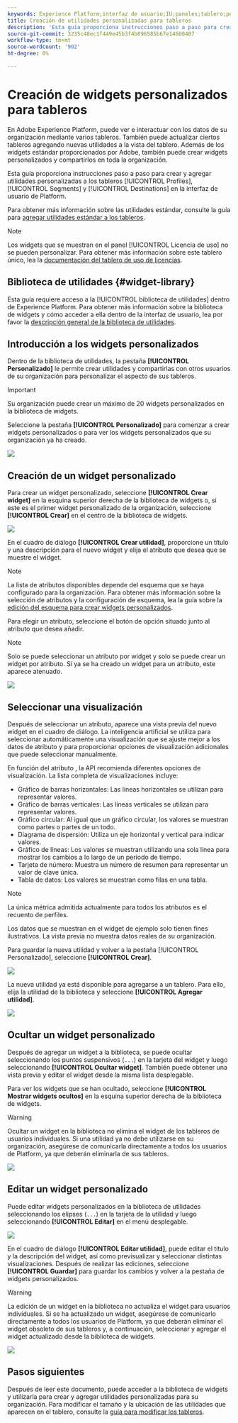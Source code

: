 ```yaml
---
keywords: Experience Platform;interfaz de usuario;IU;paneles;tablero;perfiles;segmentos;destinos;uso de licencias;utilidades;métricas;
title: Creación de utilidades personalizadas para tableros
description: 'Esta guía proporciona instrucciones paso a paso para crear utilidades personalizadas para utilizarlas en tableros de Adobe Experience Platform. '
source-git-commit: 3235c48ec1f449e45b3f4b096585b67e14600407
workflow-type: tm+mt
source-wordcount: '902'
ht-degree: 0%

---
```



# Creación de widgets personalizados para tableros

En Adobe Experience Platform, puede ver e interactuar con los datos de su organización mediante varios tableros. También puede actualizar ciertos tableros agregando nuevas utilidades a la vista del tablero. Además de los widgets estándar proporcionados por Adobe, también puede crear widgets personalizados y compartirlos en toda la organización.

Esta guía proporciona instrucciones paso a paso para crear y agregar utilidades personalizadas a los tableros [!UICONTROL Profiles], [!UICONTROL Segments] y [!UICONTROL Destinations] en la interfaz de usuario de Platform.

Para obtener más información sobre las utilidades estándar, consulte la guía para [agregar utilidades estándar a los tableros](standard-widgets.md).

>[!NOTE]
>
>Los widgets que se muestran en el panel [!UICONTROL Licencia de uso] no se pueden personalizar. Para obtener más información sobre este tablero único, lea la [documentación del tablero de uso de licencias](../guides/license-usage.md).

## Biblioteca de utilidades {#widget-library}

Esta guía requiere acceso a la [!UICONTROL biblioteca de utilidades] dentro de Experience Platform. Para obtener más información sobre la biblioteca de widgets y cómo acceder a ella dentro de la interfaz de usuario, lea por favor la [descripción general de la biblioteca de utilidades](widget-library.md).

## Introducción a los widgets personalizados

Dentro de la biblioteca de utilidades, la pestaña **[!UICONTROL Personalizado]** le permite crear utilidades y compartirlas con otros usuarios de su organización para personalizar el aspecto de sus tableros.

>[!IMPORTANT]
>
>Su organización puede crear un máximo de 20 widgets personalizados en la biblioteca de widgets.

Seleccione la pestaña **[!UICONTROL Personalizado]** para comenzar a crear widgets personalizados o para ver los widgets personalizados que su organización ya ha creado.

![](../images/customization/custom-widgets.png)

## Creación de un widget personalizado

Para crear un widget personalizado, seleccione **[!UICONTROL Crear widget]** en la esquina superior derecha de la biblioteca de widgets o, si este es el primer widget personalizado de la organización, seleccione **[!UICONTROL Crear]** en el centro de la biblioteca de widgets.

![](../images/customization/create-widget.png)

En el cuadro de diálogo **[!UICONTROL Crear utilidad]**, proporcione un título y una descripción para el nuevo widget y elija el atributo que desea que se muestre el widget.

>[!NOTE]
>
>La lista de atributos disponibles depende del esquema que se haya configurado para la organización. Para obtener más información sobre la selección de atributos y la configuración de esquema, lea la guía sobre la [edición del esquema para crear widgets personalizados](edit-schema.md).

Para elegir un atributo, seleccione el botón de opción situado junto al atributo que desea añadir.

>[!NOTE]
>
>Solo se puede seleccionar un atributo por widget y solo se puede crear un widget por atributo. Si ya se ha creado un widget para un atributo, este aparece atenuado.

![](../images/customization/create-widget-dialog.png)

## Seleccionar una visualización

Después de seleccionar un atributo, aparece una vista previa del nuevo widget en el cuadro de diálogo. La inteligencia artificial se utiliza para seleccionar automáticamente una visualización que se ajuste mejor a los datos de atributo y para proporcionar opciones de visualización adicionales que puede seleccionar manualmente.

En función del atributo , la API recomienda diferentes opciones de visualización. La lista completa de visualizaciones incluye:

* Gráfico de barras horizontales: Las líneas horizontales se utilizan para representar valores.
* Gráfico de barras verticales: Las líneas verticales se utilizan para representar valores.
* Gráfico circular: Al igual que un gráfico circular, los valores se muestran como partes o partes de un todo.
* Diagrama de dispersión: Utiliza un eje horizontal y vertical para indicar valores.
* Gráfico de líneas: Los valores se muestran utilizando una sola línea para mostrar los cambios a lo largo de un período de tiempo.
* Tarjeta de número: Muestra un número de resumen para representar un valor de clave única.
* Tabla de datos: Los valores se muestran como filas en una tabla.

>[!NOTE]
>
>La única métrica admitida actualmente para todos los atributos es el recuento de perfiles.
>
>Los datos que se muestran en el widget de ejemplo solo tienen fines ilustrativos. La vista previa no muestra datos reales de su organización.

Para guardar la nueva utilidad y volver a la pestaña [!UICONTROL Personalizado], seleccione **[!UICONTROL Crear]**.

![](../images/customization/create-widget-select-attribute.png)

La nueva utilidad ya está disponible para agregarse a un tablero. Para ello, elija la utilidad de la biblioteca y seleccione **[!UICONTROL Agregar utilidad]**.

![](../images/customization/custom-widgets-new.png)

## Ocultar un widget personalizado

Después de agregar un widget a la biblioteca, se puede ocultar seleccionando los puntos suspensivos (`...`) en la tarjeta del widget y luego seleccionando **[!UICONTROL Ocultar widget]**. También puede obtener una vista previa y editar el widget desde la misma lista desplegable.

Para ver los widgets que se han ocultado, seleccione **[!UICONTROL Mostrar widgets ocultos]** en la esquina superior derecha de la biblioteca de widgets.

>[!WARNING]
>
>Ocultar un widget en la biblioteca no elimina el widget de los tableros de usuarios individuales. Si una utilidad ya no debe utilizarse en su organización, asegúrese de comunicarla directamente a todos los usuarios de Platform, ya que deberán eliminarla de sus tableros.

![](../images/customization/hide-widget.png)

## Editar un widget personalizado

Puede editar widgets personalizados en la biblioteca de utilidades seleccionando los elipses (`...`) en la tarjeta de la utilidad y luego seleccionando **[!UICONTROL Editar]** en el menú desplegable.

![](../images/customization/custom-widget-edit.png)

En el cuadro de diálogo **[!UICONTROL Editar utilidad]**, puede editar el título y la descripción del widget, así como previsualizar y seleccionar distintas visualizaciones. Después de realizar las ediciones, seleccione **[!UICONTROL Guardar]** para guardar los cambios y volver a la pestaña de widgets personalizados.

>[!WARNING]
>
>La edición de un widget en la biblioteca no actualiza el widget para usuarios individuales. Si se ha actualizado un widget, asegúrese de comunicarlo directamente a todos los usuarios de Platform, ya que deberán eliminar el widget obsoleto de sus tableros y, a continuación, seleccionar y agregar el widget actualizado desde la biblioteca de widgets.

![](../images/customization/edit-widget.png)

## Pasos siguientes

Después de leer este documento, puede acceder a la biblioteca de widgets y utilizarla para crear y agregar utilidades personalizadas para su organización. Para modificar el tamaño y la ubicación de las utilidades que aparecen en el tablero, consulte la [guía para modificar los tableros](modify.md).
